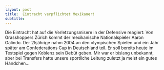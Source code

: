 ```yaml
---
layout: post
title:  Eintracht verpflichtet Mexikaner!
subtitle:  
---
```


Die Eintracht hat auf die Verletzungsmisere in der Defensive reagiert: Von Grasshoppers Zürich kommt der mexikanische Nationalspieler Aaron Galindo. Der 25jährige nahm 2004 an den olympischen Spielen und ein Jahr später am Confederations Cup in Deutschland teil. Er soll bereits heute im Testspiel gegen Koblenz sein Debüt geben. Mir war er bislang unbekannt, aber bei Transfers hatte unsere sportliche Leitung zuletzt ja meist ein gutes Händchen...


